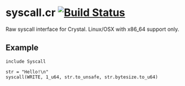 # syscall.cr [![Build Status](https://secure.travis-ci.org/kubo39/syscall.cr.svg?branch=master)](http://travis-ci.org/kubo39/syscall.cr)

Raw syscall interface for Crystal. Linux/OSX with x86_64 support only.

## Example

```crystal
include Syscall

str = "Hello!\n"
syscall(WRITE, 1_u64, str.to_unsafe, str.bytesize.to_u64)
```
